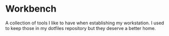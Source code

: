 # Workbench

A collection of tools I like to have when establishing my workstation. I used to keep those in my dotfiles repository
but they deserve a better home.
